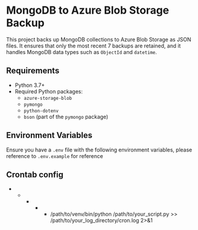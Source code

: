 # MongoDB to Azure Blob Storage Backup

This project backs up MongoDB collections to Azure Blob Storage as JSON files. It ensures that only the most recent 7 backups are retained, and it handles MongoDB data types such as `ObjectId` and `datetime`.

## Requirements

- Python 3.7+
- Required Python packages:
  - `azure-storage-blob`
  - `pymongo`
  - `python-dotenv`
  - `bson` (part of the `pymongo` package)

## Environment Variables

Ensure you have a `.env` file with the following environment variables, please reference to `.env.example` for reference

## Crontab config

* * * * * /path/to/venv/bin/python /path/to/your_script.py >> /path/to/your_log_directory/cron.log 2>&1

